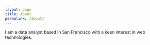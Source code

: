 ```yaml
---
layout: page
title: About
permalink: /about/
---
```


I am a data analyst based in San Francisco with a keen interest in web technologies.